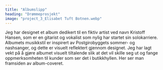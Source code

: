 ```yaml
---
title: "Albumslipp"
heading: "Drømmeprosjekt"
image: "project_3_Elisabet Tuft Botnen.webp"
---
```


Jeg har designet et album dedikert til en fiktiv artist ved navn Kristoff Hansen, som er en gitarist og vokalist som nylig har startet sin solokarriere. Albumets musikkstil er inspirert av Postgirobyggets sommer- og nashsanger, og dette er visuelt reflektert gjennom designet. Jeg har lagt vekt på å gjøre albumet visuelt tiltalende slik at det vil skille seg ut og fange oppmerksomheten til kunder som ser det i butikkhyllen. Her ser man framsiden av album-coveret.
